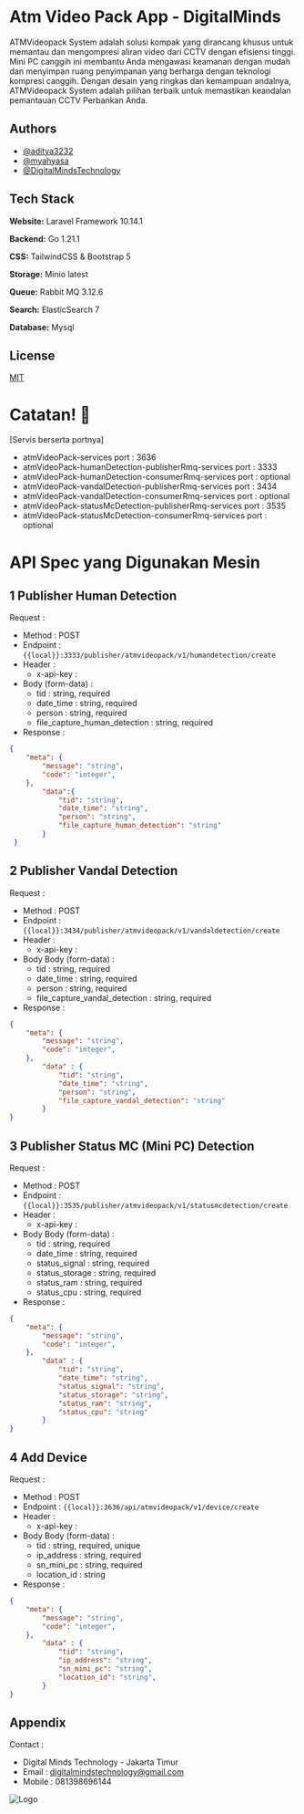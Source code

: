 
# Atm Video Pack App - DigitalMinds

ATMVideopack System adalah solusi kompak yang dirancang khusus untuk memantau dan
mengompresi aliran video dari CCTV dengan efisiensi tinggi. Mini PC canggih ini membantu
Anda mengawasi keamanan dengan mudah dan menyimpan ruang penyimpanan yang
berharga dengan teknologi kompresi canggih. Dengan desain yang ringkas dan kemampuan
andalnya, ATMVideopack System adalah pilihan terbaik untuk memastikan keandalan
pemantauan CCTV Perbankan Anda.


## Authors

- [@aditya3232](https://github.com/aditya3232)
- [@myahyasa](https://github.com/myahyasa)
- [@DigitalMindsTechnology](https://github.com/DigitalMindsTechnology)


## Tech Stack

**Website:** Laravel Framework 10.14.1

**Backend:** Go 1.21.1 

**CSS:** TailwindCSS & Bootstrap 5

**Storage:** Minio latest

**Queue:** Rabbit MQ 3.12.6

**Search:** ElasticSearch 7

**Database:** Mysql


## License

[MIT](https://choosealicense.com/licenses/mit/)



# Catatan! 👋

[Servis berserta portnya]
- atmVideoPack-services port : 3636
- atmVideoPack-humanDetection-publisherRmq-services port : 3333
- atmVideoPack-humanDetection-consumerRmq-services port : optional
- atmVideoPack-vandalDetection-publisherRmq-services port : 3434
- atmVideoPack-vandalDetection-consumerRmq-services port : optional
- atmVideoPack-statusMcDetection-publisherRmq-services port : 3535
- atmVideoPack-statusMcDetection-consumerRmq-services port : optional

# API Spec yang Digunakan Mesin

## 1 Publisher Human Detection

Request :
- Method : POST
- Endpoint : `{{local}}:3333/publisher/atmvideopack/v1/humandetection/create`
- Header :
    - x-api-key :
- Body (form-data) :
    - tid : string, required
    - date_time : string, required
    - person : string, required
    - file_capture_human_detection : string, required
- Response :

```json 
{
    "meta": {
        "message": "string",
        "code": "integer",
    },
        "data":{
            "tid": "string",
            "date_time": "string",
            "person": "string",  
            "file_capture_human_detection": "string"  
        }
 }
```
## 2 Publisher Vandal Detection

Request :
- Method : POST
- Endpoint : `{{local}}:3434/publisher/atmvideopack/v1/vandaldetection/create`
- Header : 
    - x-api-key : 
- Body Body (form-data) :
    - tid : string, required
    - date_time : string, required
    - person : string, required
    - file_capture_vandal_detection : string, required
- Response :

```json 
{
    "meta": {
        "message": "string",
        "code": "integer",
    },
        "data" : {
            "tid": "string",
            "date_time": "string",
            "person": "string",  
            "file_capture_vandal_detection": "string"
        }
}
```
## 3 Publisher Status MC (Mini PC) Detection 

Request :
- Method : POST
- Endpoint : `{{local}}:3535/publisher/atmvideopack/v1/statusmcdetection/create`
- Header : 
    - x-api-key : 
- Body Body (form-data) :
    - tid : string, required
    - date_time : string, required
    - status_signal : string, required
    - status_storage : string, required
    - status_ram : string, required
    - status_cpu : string, required
- Response :

```json 
{
    "meta": {
        "message": "string",
        "code": "integer",
    },
        "data" : {
            "tid": "string",
            "date_time": "string",
            "status_signal": "string",  
            "status_storage": "string",
            "status_ram": "string",
            "status_cpu": "string"
        }
}
```
## 4 Add Device

Request :
- Method : POST
- Endpoint : `{{local}}:3636/api/atmvideopack/v1/device/create`
- Header : 
    - x-api-key : 
- Body Body (form-data) :
    - tid : string, required, unique
    - ip_address : string, required
    - sn_mini_pc : string, required
    - location_id : string
- Response :

```json 
{
    "meta": {
        "message": "string",
        "code": "integer",
    },
        "data" : {
            "tid": "string",
            "ip_address": "string",
            "sn_mini_pc": "string",  
            "location_id": "string",
        }
}
```

## Appendix

Contact :
- Digital Minds Technology - Jakarta Timur
- Email : digitalmindstechnology@gmail.com
- Mobile : 081398696144


![Logo](https://camo.githubusercontent.com/6480cae900aacb5c6a44924eafaf01f0da37404d3b7e0509675528dff1a74b43/68747470733a2f2f696d616765732e696e746572657374696e67656e67696e656572696e672e636f6d2f696d672f6965612f344e36316f7845514f4a2f627261696e2d757365722d696e746572666163652d322e6a7067)

